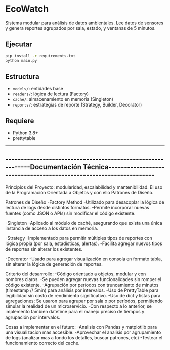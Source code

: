 # EcoWatch

Sistema modular para análisis de datos ambientales. Lee datos de sensores y genera reportes agrupados por sala, estado, y ventanas de 5 minutos.

## Ejecutar

```bash
pip install -r requirements.txt
python main.py
```

## Estructura

- `models/`: entidades base
- `readers/`: lógica de lectura (Factory)
- `cache/`: almacenamiento en memoria (Singleton)
- `reports/`: estrategias de reporte (Strategy, Builder, Decorator)

## Requiere

- Python 3.8+
- prettytable

--------------------------------------------------------------------------------------------------------------------------------------------------
-----------------------------------------------------------Documentación Técnica------------------------------------------------------------------
--------------------------------------------------------------------------------------------------------------------------------------------------

Principios del Proyecto: modularidad, escalabilidad y mantenibilidad. El uso de la Programación Orientada a Objetos y con ello Patrones de Diseño.

Patrones de Diseño
-Factory Method
	-Utilizado para desacoplar la lógica de lectura de logs desde distintos formatos.
	-Permite incorporar nuevas fuentes (como JSON o APIs) sin modificar el código existente.

-Singleton
	-Aplicado al módulo de caché, asegurando que exista una única instancia de acceso a los datos en memoria.

-Strategy
	-Implementado para permitir múltiples tipos de reportes con lógica propia (por sala, estadísticas, alertas).
	-Facilita agregar nuevos tipos de reportes sin alterar los existentes.

-Decorator
	-Usado para agregar visualización en consola en formato tabla, sin alterar la lógica de generación de reportes.

Criterio del desarrrollo:
	-Código orientado a objetos, modular y con nombres claros.
	-Se pueden agregar nuevas funcionalidades sin romper el código existente.
	-Agrupación por períodos con truncamiento de minutos (timestamp // 5min) para análisis por intervalos.
	-Uso de PrettyTable para legibilidad sin costo de rendimiento significativo.
	-Uso de dict y listas para agregaciones: Se usaron para agrupar por sala o por períodos, permitiendo simular la realidad de un microservicio.
	-Con respecto a lo anterior, se implemento tambien datetime para el manejo preciso de tiempos y agrupación por intervalos.

Cosas a implementar en el futuro:
-Analisis con Pandas y matplotlib para una visualizacion mas accesible.
-Aprovechar el analisis por agrupamiento de logs (analizar mas a fondo los detalles, buscar patrones, etc)
-Testear el funcionamiento correcto del cache. 